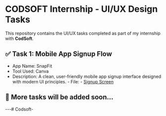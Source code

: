 # CODSOFT Internship - UI/UX Design Tasks

This repository contains the UI/UX tasks completed as part of my internship with **CodSoft**.

## ✅ Task 1: Mobile App Signup Flow
- App Name: SnapFit
- Tool Used: Canva
- Description: A clean, user-friendly mobile app signup interface designed with modern UI principles.                         - File: - [Signup Screen](Task1_SignUp_UI_Snapfit.pdf)
## 📌 More tasks will be added soon...


---# Codsoft-
